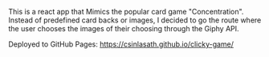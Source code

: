 This is a react app that Mimics the popular card game "Concentration".  Instead of predefined card backs or images, I decided to go the route where the user chooses the images of their choosing through the Giphy API.

Deployed to GitHub Pages:
https://csinlasath.github.io/clicky-game/
